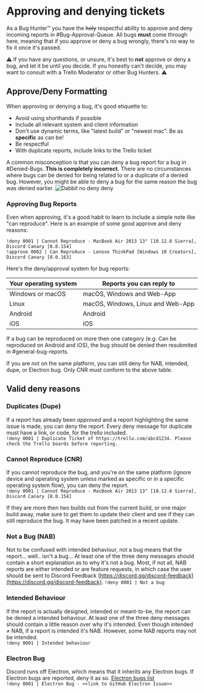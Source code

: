 # Approving and denying tickets
As a Bug Hunter™ you have the ~~holy~~ respectful ability to approve and deny incoming reports in #Bug-Approval-Queue. All bugs **must** come through here, meaning that if you approve or deny a bug wrongly, there's no way to fix it once it's passed.

⚠️ If you have any questions, or unsure, it's best to **not** approve or deny a bug, and let it be until you decide. If you honestly can't decide, you may want to consult with a Trello Moderator or other Bug Hunters. ⚠️

## Approve/Deny Formatting
When approving or denying a bug, it's good etiquette to:
- Avoid using shorthands if possible
- Include all relevant system and client information
- Don't use dynamic terms, like "latest build" or "newest mac". Be as **specific** as can be!
- Be respectful
- With duplicate reports, include links to the Trello ticket

A common misconception is that you can deny a bug report for a bug in #Denied-Bugs. **This is completely incorrect.** There are no circumstances where bugs can be denied for being related to or a duplicate of a denied bug. However, you might be able to deny a bug for the same reason the bug was denied earlier.
![Dabbit no deny deny](https://itspugle.is-a-bad-waifu.com/ed8718.png)

### Approving Bug Reports
Even when approving, it's a good habit to learn to include a simple note like "can reproduce". Here is an example of some good approve and deny reasons:

`!deny 0001 | Cannot Reproduce - MacBook Air 2013 13" [10.12.6 Sierra], Discord Canary [0.0.154]`  
`!approve 0002 | Can Reproduce - Lenovo ThinkPad [Windows 10 Creators], Discord Canary [0.0.163]`


Here's the deny/approval system for bug reports:

Your operating system | Reports you can reply to
-------- | --------
Windows or macOS | macOS, Windows and Web-App
Linux | macOS, Windows, Linux and Web-App
Android | Android
iOS | iOS

If a bug can be reproduced on more then one category (e.g. Can be reproduced on Android and iOS), the bug should be denied then resubmited in #general-bug-reports.

If you are not on the same platform, you can still deny for NAB, intended, dupe, or Electron bug. Only CNR must conform to the above table.

## Valid deny reasons
### Duplicates (Dupe)
If a report has already been *approved* and a report highlighting the same issue is made, you can deny the report. Every deny message for duplicate must have a link, or code, for the trello included.  
`!deny 0001 | Duplicate Ticket of https://trello.com/abcd1234. Please check the Trello boards before reporting.`

### Cannot Reproduce (CNR)
If you cannot reproduce the bug, and you're on the same platform (ignore device and operating system unless marked as specific or in a specific operating system flow), you can deny the report.  
`!deny 0001 | Cannot Reproduce - MacBook Air 2013 13" [10.12.6 Sierra], Discord Canary [0.0.154]`  

If they are more then two builds out from the current build, or one major build away, make sure to get them to update their client and see if they can still reproduce the bug. It may have been patched in a recent update.


### Not a Bug (NAB)
Not to be confused with intended behaviour, not a bug means that the report... well.. isn't a bug... At least one of the three deny messages should contain a short explanation as to why it's not a bug. Most, if not all, NAB reports are either intended or are feature requests, in which case the user should be sent to Discord Feedback [https://discord.gg/discord-feedback](https://discord.gg/discord-feedback).
`!deny 0001 | Not a bug`

### Intended Behaviour
If the report is actually designed, intended or meant-to-be, the report can be denied a intended behaviour. At least one of the three deny messages should contain a little reason over why it's intended. Even though intended ≠ NAB, if a report is intended it's NAB. However, some NAB reports may not be intended.  
`!deny 0001 | Intended behaviour`

### Electron Bug
Discord runs off Electron, which means that it inherits any Electron bugs. If Electron bugs are reported, deny it as so. [Electron bugs list](https://github.com/electron/electron/issues)   
`!deny 0001 | Electron Bug - <<link to GitHub Electron Issue>>`
